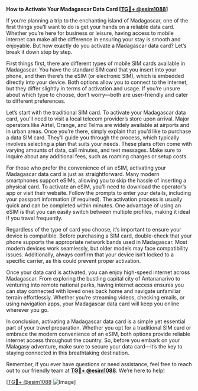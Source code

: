 **How to Activate Your Madagascar Data Card [[TG💪+ @esim1088](https://t.me/s/esim1088)]**

If you’re planning a trip to the enchanting island of Madagascar, one of the first things you’ll want to do is get your hands on a reliable data card. Whether you’re here for business or leisure, having access to mobile internet can make all the difference in ensuring your stay is smooth and enjoyable. But how exactly do you activate a Madagascar data card? Let’s break it down step by step.

First things first, there are different types of mobile SIM cards available in Madagascar. You have the standard SIM card that you insert into your phone, and then there’s the eSIM (or electronic SIM), which is embedded directly into your device. Both options allow you to connect to the internet, but they differ slightly in terms of activation and usage. If you’re unsure about which type to choose, don’t worry—both are user-friendly and cater to different preferences.

Let’s start with the traditional SIM card. To activate your Madagascar data card, you’ll need to visit a local telecom provider’s store upon arrival. Major operators like Airtel, Orange, and Telma are widely available at airports and in urban areas. Once you’re there, simply explain that you’d like to purchase a data SIM card. They’ll guide you through the process, which typically involves selecting a plan that suits your needs. These plans often come with varying amounts of data, call minutes, and text messages. Make sure to inquire about any additional fees, such as roaming charges or setup costs.

For those who prefer the convenience of an eSIM, activating your Madagascar data card is just as straightforward. Many modern smartphones support eSIMs, allowing you to skip the hassle of inserting a physical card. To activate an eSIM, you’ll need to download the operator’s app or visit their website. Follow the prompts to enter your details, including your passport information (if required). The activation process is usually quick and can be completed within minutes. One advantage of using an eSIM is that you can easily switch between multiple profiles, making it ideal if you travel frequently.

Regardless of the type of card you choose, it’s important to ensure your device is compatible. Before purchasing a SIM card, double-check that your phone supports the appropriate network bands used in Madagascar. Most modern devices work seamlessly, but older models may face compatibility issues. Additionally, always confirm that your device isn’t locked to a specific carrier, as this could prevent proper activation.

Once your data card is activated, you can enjoy high-speed internet across Madagascar. From exploring the bustling capital city of Antananarivo to venturing into remote national parks, having internet access ensures you can stay connected with loved ones back home and navigate unfamiliar terrain effortlessly. Whether you’re streaming videos, checking emails, or using navigation apps, your Madagascar data card will keep you online wherever you go.

In conclusion, activating a Madagascar data card is a simple yet essential part of your travel preparation. Whether you opt for a traditional SIM card or embrace the modern convenience of an eSIM, both options provide reliable internet access throughout the country. So, before you embark on your Malagasy adventure, make sure to secure your data card—it’s the key to staying connected in this breathtaking destination.

Remember, if you ever have questions or need assistance, feel free to reach out to our friendly team at **[TG💪+ @esim1088](https://t.me/s/esim1088)**. We’re here to help!

[[TG💪+ @esim1088](https://t.me/s/esim1088) ![Image](https://i.postimg.cc/Y0z9fWf4/image.png)]